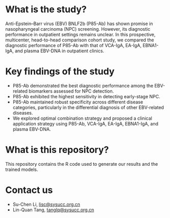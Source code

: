 # What is the study?
Anti-Epstein–Barr virus (EBV) BNLF2b (P85-Ab) has shown promise in nasopharyngeal carcinoma (NPC) screening. However, its diagnostic performance in outpatient settings remains unclear. In this prospective, multicenter, head-to-head comparison cohort study, we compared the diagnostic performance of P85-Ab with that of VCA-IgA, EA-IgA, EBNA1-IgA, and plasma EBV-DNA in outpatient clinics.

# Key findings of the study
- P85-Ab demonstrated the best diagnostic performance among the EBV-related biomarkers assessed for NPC detection.
- P85-Ab exhibited the highest sensitivity in detecting early-stage NPC.
- P85-Ab maintained robust specificity across different disease categories, particularly in the differential diagnosis of other EBV-related diseases.
- We explored optimal combination strategy and proposed a clinical application strategy using P85-Ab, VCA-IgA, EA-IgA, EBNA1-IgA, and plasma EBV-DNA.

# What is this repository?
This repository contains the R code used to generate our results and the trained models.

# Contact us
- Su-Chen Li, lisc@sysucc.org.cn
- Lin-Quan Tang, tanglq@sysucc.org.cn
